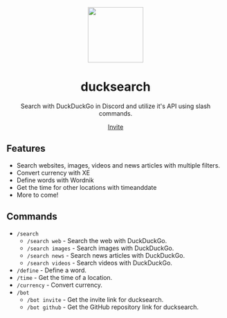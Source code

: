 <div align="center">

<img src="https://get.snaz.in/92XRDXq.png" width="128">

# ducksearch
Search with DuckDuckGo in Discord and utilize it's API using slash commands.

[Invite](https://discord.com/oauth2/authorize?client_id=886879779318530058&permissions=0&scope=applications.commands%20bot)

</div>

## Features
- Search websites, images, videos and news articles with multiple filters.
- Convert currency with XE
- Define words with Wordnik
- Get the time for other locations with timeanddate
- More to come!

## Commands

- `/search`
  - `/search web` - Search the web with DuckDuckGo.
  - `/search images` - Search images with DuckDuckGo.
  - `/search news` - Search news articles with DuckDuckGo.
  - `/search videos` - Search videos with DuckDuckGo.
- `/define` - Define a word.
- `/time` - Get the time of a location.
- `/currency` - Convert currency.
- `/bot`
  - `/bot invite` - Get the invite link for ducksearch.
  - `/bot github` - Get the GitHub repository link for ducksearch.
